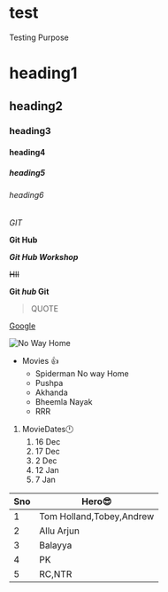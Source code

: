 # test
Testing Purpose
# heading1
## heading2
### heading3
#### heading4
##### heading5
###### heading6
*GIT*

**Git Hub**

***Git Hub Workshop***

~~HII~~

**Git
_hub_
Git**

>QUOTE



[Google](https://www.google.com/)

![No Way Home](https://upload.wikimedia.org/wikipedia/en/thumb/0/00/Spider-Man_No_Way_Home_poster.jpg/220px-Spider-Man_No_Way_Home_poster.jpg)

* Movies :+1:
  * Spiderman No way Home
  * Pushpa
  * Akhanda
  * Bheemla Nayak
  * RRR

1. MovieDates🕛
    1. 16 Dec
    2. 17 Dec
    3. 2 Dec
    4. 12 Jan
    5. 7 Jan

Sno|Hero😎
----|----
1|Tom Holland,Tobey,Andrew
2|Allu Arjun
3|Balayya
4|PK
5|RC,NTR

